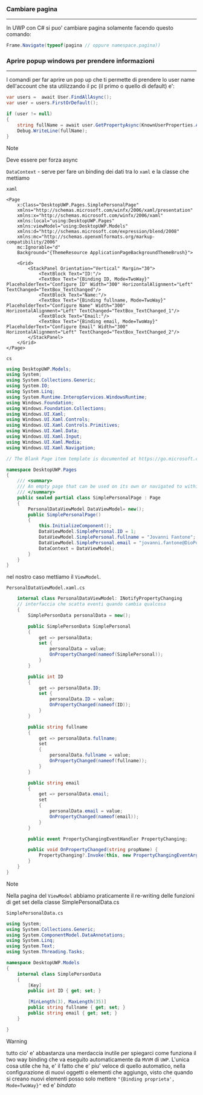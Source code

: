 ### Cambiare pagina
---
In UWP con C# si puo' cambiare pagina solamente facendo questo comando:

```c#
Frame.Navigate(typeof(pagina // oppure namespace.pagina))
```
### Aprire popup windows per prendere informazioni
---
I comandi per far aprire un pop up che ti permette di prendere lo user name dell'account che sta utilizzando il pc (il primo o quello di default) e':

```c#
var users =  await User.FindAllAsync();
var user = users.FirstOrDefault();

if (user != null)
{
    string fullName = await user.GetPropertyAsync(KnownUserProperties.AccountName) as string;
    Debug.WriteLine(fullName);
}
```

>[!NOTE]
>Deve essere per forza async


`DataContext` - serve per fare un binding dei dati tra lo `xaml` e la classe che mettiamo

`xaml`
```xaml
<Page
    x:Class="DesktopUWP.Pages.SimplePersonalPage"
    xmlns="http://schemas.microsoft.com/winfx/2006/xaml/presentation"
    xmlns:x="http://schemas.microsoft.com/winfx/2006/xaml"
    xmlns:local="using:DesktopUWP.Pages"
    xmlns:viewModel="using:DesktopUWP.Models"
    xmlns:d="http://schemas.microsoft.com/expression/blend/2008"
    xmlns:mc="http://schemas.openxmlformats.org/markup-compatibility/2006"
    mc:Ignorable="d"
    Background="{ThemeResource ApplicationPageBackgroundThemeBrush}">

    <Grid>
        <StackPanel Orientation="Vertical" Margin="30">
            <TextBlock Text="ID:"/>
            <TextBox Text="{Binding ID, Mode=TwoWay}" PlaceholderText="Configure ID" Width="300" HorizontalAlignment="Left" TextChanged="TextBox_TextChanged"/>
            <TextBlock Text="Name:"/>
            <TextBox Text="{Binding fullname, Mode=TwoWay}" PlaceholderText="Configure Name" Width="300" HorizontalAlignment="Left" TextChanged="TextBox_TextChanged_1"/>
            <TextBlock Text="Email:"/>
            <TextBox Text="{Binding email, Mode=TwoWay}" PlaceholderText="Configure Email" Width="300" HorizontalAlignment="Left" TextChanged="TextBox_TextChanged_2"/>
        </StackPanel>
    </Grid>
</Page>

```
`cs`
```c#
using DesktopUWP.Models;
using System;
using System.Collections.Generic;
using System.IO;
using System.Linq;
using System.Runtime.InteropServices.WindowsRuntime;
using Windows.Foundation;
using Windows.Foundation.Collections;
using Windows.UI.Xaml;
using Windows.UI.Xaml.Controls;
using Windows.UI.Xaml.Controls.Primitives;
using Windows.UI.Xaml.Data;
using Windows.UI.Xaml.Input;
using Windows.UI.Xaml.Media;
using Windows.UI.Xaml.Navigation;

// The Blank Page item template is documented at https://go.microsoft.com/fwlink/?LinkId=234238

namespace DesktopUWP.Pages
{
    /// <summary>
    /// An empty page that can be used on its own or navigated to within a Frame.
    /// </summary>
    public sealed partial class SimplePersonalPage : Page
    {
        PersonalDataViewModel DataViewModel= new();
        public SimplePersonalPage()
        {
            this.InitializeComponent();
            DataViewModel.SimplePersonal.ID = 1;
            DataViewModel.SimplePersonal.fullname = "Jovanni Fantone";
            DataViewModel.SimplePersonal.email = "jovanni.fantone@DioPorco.com";
            DataContext = DataViewModel;
        }
    }
}
```


nel nostro caso mettiamo il `ViewModel`.

`PersonalDataViewModel.xaml.cs`
```c#
    internal class PersonalDataViewModel: INotifyPropertyChanging
    // interfaccia che scatta eventi quando cambia qualcosa
    {
        SimplePersonData personalData = new();

		public SimplePersonData SimplePersonal 
		{
		    get => personalData;
		    set {
		        personalData = value;
		        OnPropertyChanged(nameof(SimplePersonal));
		    }
		}

        public int ID
        {
            get => personalData.ID;
            set {
                personalData.ID = value;
                OnPropertyChanged(nameof(ID));
            }
        }

        public string fullname
        {
            get => personalData.fullname;
            set
            {
                personalData.fullname = value;
                OnPropertyChanged(nameof(fullname));
            }
        }

        public string email
        {
            get => personalData.email;
            set
            {
                personalData.email = value;
                OnPropertyChanged(nameof(email));
            }
        }

        public event PropertyChangingEventHandler PropertyChanging;

        public void OnPropertyChanged(string propName) {
            PropertyChanging?.Invoke(this, new PropertyChangingEventArgs(propName)); // quello che cambia i dati quando vengono cambiati nel form
        }
    }
}

```

>[!NOTE]
>Nella pagina del `ViewModel` abbiamo praticamente il re-writing delle funzioni di get set della classe SimplePersonalData.cs

`SimplePersonalData.cs`
```c#
using System;
using System.Collections.Generic;
using System.ComponentModel.DataAnnotations;
using System.Linq;
using System.Text;
using System.Threading.Tasks;

namespace DesktopUWP.Models
{
    internal class SimplePersonData
    {
        [Key]
        public int ID { get; set; }

        [MinLength(3), MaxLength(35)]
        public string fullname { get; set; }
        public string email { get; set; }
    }

}

```


>[!WARNING]
>tutto cio' e' abbastanza una merdaccia inutile per spiegarci come funziona il two way binding che va eseguito automaticamente da `MVVM` di `UWP`.
>L'unica cosa utile che ha, e' il fatto che e' piu' veloce di quello automatico, nella configurazione di nuovi oggetti o elementi che aggiungo, visto che quando si creano nuovi elementi posso solo mettere `"{Binding proprieta', Mode=TwoWay}"` ed e' $bindato$

